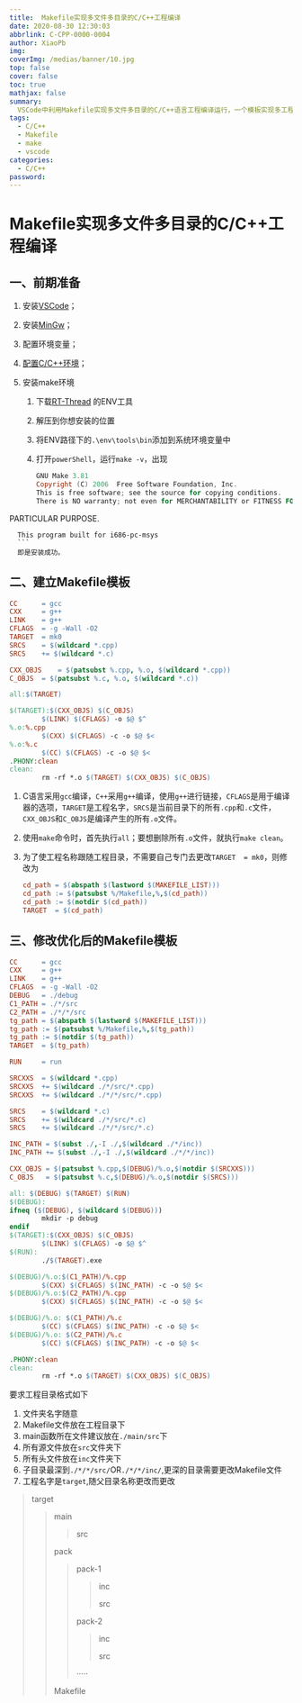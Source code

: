 ```yaml
---
title:  Makefile实现多文件多目录的C/C++工程编译
date: 2020-08-30 12:30:03
abbrlink: C-CPP-0000-0004
author: XiaoPb
img: 
coverImg: /medias/banner/10.jpg
top: false
cover: false
toc: true
mathjax: false
summary: 
  VSCode中利用Makefile实现多文件多目录的C/C++语言工程编译运行，一个模板实现多工程自动适应编译运行。
tags:
  - C/C++
  - Makefile
  - make
  - vscode
categories:
  - C/C++
password:
---
```


# Makefile实现多文件多目录的C/C++工程编译

## 一、前期准备

1. 安装[VSCode](https://code.visualstudio.com/)；

2. 安装[MinGw](https://sourceforge.net/projects/mingw-w64/files/)；

3. 配置环境变量；

4. [配置C/C++环境](https://www.cnblogs.com/czlhxm/p/11794743.html)；

5. 安装make环境

   1. 下载[RT-Thread](https://www.rt-thread.org/page/download.html) 的ENV工具

   2. 解压到你想安装的位置

   3. 将ENV路径下的`.\env\tools\bin`添加到系统环境变量中

   4. 打开`powerShell`，运行`make -v`，出现

      ``` powershell
      GNU Make 3.81
      Copyright (C) 2006  Free Software Foundation, Inc.
      This is free software; see the source for copying conditions.
      There is NO warranty; not even for MERCHANTABILITY or FITNESS FOR A
PARTICULAR PURPOSE.
      
      This program built for i686-pc-msys 
      ```
      即是安装成功。

## 二、建立Makefile模板

```makefile
CC      = gcc
CXX     = g++
LINK    = g++
CFLAGS  = -g -Wall -O2
TARGET  = mk0
SRCS    = $(wildcard *.cpp)
SRCS    += $(wildcard *.c)

CXX_OBJS    = $(patsubst %.cpp, %.o, $(wildcard *.cpp))
C_OBJS  = $(patsubst %.c, %.o, $(wildcard *.c))

all:$(TARGET)

$(TARGET):$(CXX_OBJS) $(C_OBJS)
        $(LINK) $(CFLAGS) -o $@ $^
%.o:%.cpp
        $(CXX) $(CFLAGS) -c -o $@ $<
%.o:%.c
        $(CC) $(CFLAGS) -c -o $@ $<
.PHONY:clean
clean:
        rm -rf *.o $(TARGET) $(CXX_OBJS) $(C_OBJS)
```

1. C语言采用`gcc`编译，`C++`采用`g++`编译，使用`g++`进行链接，`CFLAGS`是用于编译器的选项，`TARGET`是工程名字，`SRCS`是当前目录下的所有`.cpp`和`.c`文件，`CXX_OBJS`和`C_OBJS`是编译产生的所有`.o`文件。

2. 使用`make`命令时，首先执行`all`；要想删除所有`.o`文件，就执行`make clean`。

3. 为了使工程名称跟随工程目录，不需要自己专门去更改`TARGET  = mk0`，则修改为

   ```makefile
   cd_path = $(abspath $(lastword $(MAKEFILE_LIST)))
   cd_path := $(patsubst %/Makefile,%,$(cd_path))
   cd_path := $(notdir $(cd_path))
   TARGET  = $(cd_path)
   ```


## 三、修改优化后的Makefile模板

```makefile
CC      = gcc
CXX     = g++
LINK    = g++
CFLAGS  = -g -Wall -O2
DEBUG   = ./debug
C1_PATH = ./*/src
C2_PATH = ./*/*/src
tg_path = $(abspath $(lastword $(MAKEFILE_LIST)))
tg_path := $(patsubst %/Makefile,%,$(tg_path))
tg_path := $(notdir $(tg_path))
TARGET  = $(tg_path)

RUN     = run

SRCXXS  = $(wildcard *.cpp)
SRCXXS  += $(wildcard ./*/src/*.cpp)
SRCXXS  += $(wildcard ./*/*/src/*.cpp)

SRCS    = $(wildcard *.c)
SRCS    += $(wildcard ./*/src/*.c)
SRCS    += $(wildcard ./*/*/src/*.c)

INC_PATH = $(subst ./,-I ./,$(wildcard ./*/inc))
INC_PATH += $(subst ./,-I ./,$(wildcard ./*/*/inc))

CXX_OBJS = $(patsubst %.cpp,$(DEBUG)/%.o,$(notdir $(SRCXXS)))
C_OBJS   = $(patsubst %.c,$(DEBUG)/%.o,$(notdir $(SRCS)))

all: $(DEBUG) $(TARGET) $(RUN)
$(DEBUG):
ifneq ($(DEBUG), $(wildcard $(DEBUG)))
		mkdir -p debug
endif
$(TARGET):$(CXX_OBJS) $(C_OBJS)
		$(LINK) $(CFLAGS) -o $@ $^
$(RUN):
		./$(TARGET).exe

$(DEBUG)/%.o:$(C1_PATH)/%.cpp
		$(CXX) $(CFLAGS) $(INC_PATH) -c -o $@ $<
$(DEBUG)/%.o:$(C2_PATH)/%.cpp
		$(CXX) $(CFLAGS) $(INC_PATH) -c -o $@ $<

$(DEBUG)/%.o: $(C1_PATH)/%.c
		$(CC) $(CFLAGS) $(INC_PATH) -c -o $@ $<
$(DEBUG)/%.o: $(C2_PATH)/%.c
		$(CC) $(CFLAGS) $(INC_PATH) -c -o $@ $<

.PHONY:clean
clean:
		rm -rf *.o $(TARGET) $(CXX_OBJS) $(C_OBJS)
```

要求工程目录格式如下

1. 文件夹名字随意
2. Makefile文件放在工程目录下
3. main函数所在文件建议放在`./main/src`下
4. 所有源文件放在`src`文件夹下
5. 所有头文件放在`inc`文件夹下
6. 子目录最深到`./*/*/src/`OR`./*/*/inc/`,更深的目录需要更改Makefile文件
7. 工程名字是`target`,随父目录名称更改而更改

> target
>
> > main
> >
> > > src
> >
> > pack
> >
> > > pack-1
> > >
> > > > inc
> > > >
> > > > src
> > >
> > > pack-2
> > >
> > > > inc
> > > >
> > > > src
> > >
> > >·····
> > 
> > Makefile
> > 

